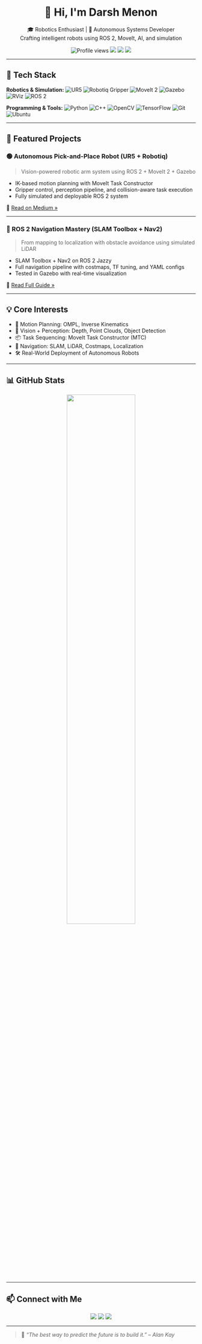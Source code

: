 <h1 align="center">👋 Hi, I'm Darsh Menon</h1>
<p align="center">
🎓 Robotics Enthusiast | 🦾 Autonomous Systems Developer  
<br>Crafting intelligent robots using ROS 2, MoveIt, AI, and simulation
</p>

<p align="center">
  <img src="https://komarev.com/ghpvc/?username=darshmenon&style=flat-square&color=blue" alt="Profile views" />
  <img src="https://img.shields.io/badge/ROS--2-Jazzy-blue?logo=ros" />
  <img src="https://img.shields.io/badge/Gazebo-Harmonic-lightgrey?logo=gazebo" />
  <img src="https://img.shields.io/badge/MoveIt2-Motion_Planning-purple" />
</p>

---

## 🔧 Tech Stack

**Robotics & Simulation:**
![UR5](https://img.shields.io/badge/UR5-6DOF--Arm-orange)
![Robotiq Gripper](https://img.shields.io/badge/Robotiq-2F--85-yellowgreen)
![MoveIt 2](https://img.shields.io/badge/MoveIt2-MTC-lightblue)
![Gazebo](https://img.shields.io/badge/Gazebo-Harmonic-9cf)
![RViz](https://img.shields.io/badge/RViz-Visualization-00599C)
![ROS 2](https://img.shields.io/badge/ROS2-Jazzy-22314E?logo=ros)

**Programming & Tools:**
![Python](https://img.shields.io/badge/Python-3.10-FFD43B?logo=python&logoColor=blue)
![C++](https://img.shields.io/badge/C++-17-00599C?logo=c%2B%2B)
![OpenCV](https://img.shields.io/badge/OpenCV-Image_Processing-orange)
![TensorFlow](https://img.shields.io/badge/TensorFlow-ML-yellow)
![Git](https://img.shields.io/badge/Git-Version_Control-informational)
![Ubuntu](https://img.shields.io/badge/Ubuntu-22.04-E95420?logo=ubuntu)

---

## 🚀 Featured Projects

### 🟢 Autonomous Pick-and-Place Robot (UR5 + Robotiq)
> Vision-powered robotic arm system using ROS 2 + MoveIt 2 + Gazebo

- IK-based motion planning with MoveIt Task Constructor  
- Gripper control, perception pipeline, and collision-aware task execution  
- Fully simulated and deployable ROS 2 system  

🔗 [Read on Medium »](https://medium.com/@darshmenon02/how-i-am-building-an-autonomous-pick-and-place-system-with-ros-2-jazzy-and-gazebo-harmonic-6474cbcc8dc7)

---

### 🔵 ROS 2 Navigation Mastery (SLAM Toolbox + Nav2)
> From mapping to localization with obstacle avoidance using simulated LiDAR

- SLAM Toolbox + Nav2 on ROS 2 Jazzy  
- Full navigation pipeline with costmaps, TF tuning, and YAML configs  
- Tested in Gazebo with real-time visualization  

🔗 [Read Full Guide »](https://medium.com/@darshmenon02/mastering-ros-2-navigation-from-slam-mapping-to-autonomous-obstacle-avoidance-7446e4ff049a)

---

## 💡 Core Interests

- 🤖 Motion Planning: OMPL, Inverse Kinematics  
- 🧠 Vision + Perception: Depth, Point Clouds, Object Detection  
- 📦 Task Sequencing: MoveIt Task Constructor (MTC)  
- 🧭 Navigation: SLAM, LiDAR, Costmaps, Localization  
- 🛠️ Real-World Deployment of Autonomous Robots

---

## 📊 GitHub Stats

<p align="center">
  <img src="https://github-readme-stats.vercel.app/api?username=darshmenon&show_icons=true&theme=tokyonight" width="60%" />
</p>

---

## 📫 Connect with Me

<p align="center">
  <a href="https://github.com/darshmenon"><img src="https://img.shields.io/badge/GitHub-darshmenon-181717?logo=github&style=for-the-badge" /></a>
  <a href="https://www.linkedin.com/in/darsh-menon/"><img src="https://img.shields.io/badge/LinkedIn-Darsh%20Menon-blue?logo=linkedin&style=for-the-badge" /></a>
  <a href="https://medium.com/@darshmenon02"><img src="https://img.shields.io/badge/Medium-%40darshmenon02-black?logo=medium&style=for-the-badge" /></a>
</p>

---

> 🧠 _“The best way to predict the future is to build it.” – Alan Kay_
